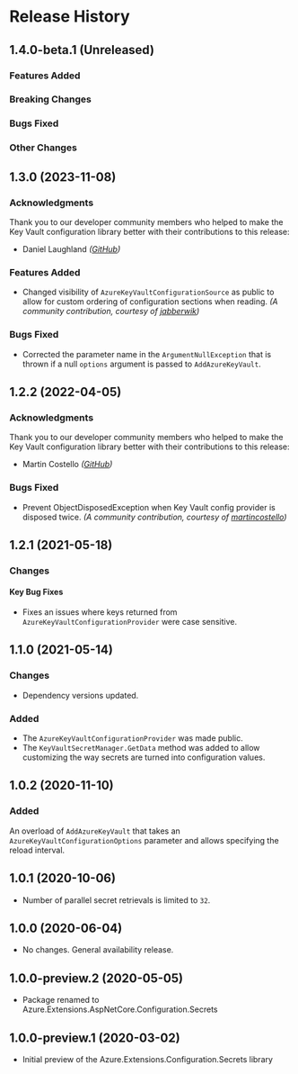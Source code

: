 # Release History

## 1.4.0-beta.1 (Unreleased)

### Features Added

### Breaking Changes

### Bugs Fixed

### Other Changes

## 1.3.0 (2023-11-08)

### Acknowledgments

Thank you to our developer community members who helped to make the Key Vault configuration library better with their contributions to this release:

- Daniel Laughland _([GitHub](https://github.com/jabberwik))_

### Features Added

- Changed visibility of `AzureKeyVaultConfigurationSource` as public to allow for custom ordering of configuration sections when reading.  _(A community contribution, courtesy of [jabberwik](https://github.com/jabberwik))_

### Bugs Fixed

- Corrected the parameter name in the `ArgumentNullException` that is thrown if a null `options` argument is passed 
  to `AddAzureKeyVault`.

## 1.2.2 (2022-04-05)

### Acknowledgments

Thank you to our developer community members who helped to make the Key Vault configuration library better with their contributions to this release:

- Martin Costello  _([GitHub](https://github.com/martincostello))_

### Bugs Fixed

- Prevent ObjectDisposedException when Key Vault config provider is disposed twice. _(A community contribution, courtesy of [martincostello](https://github.com/martincostello))_

## 1.2.1 (2021-05-18)

### Changes

#### Key Bug Fixes

- Fixes an issues where keys returned from `AzureKeyVaultConfigurationProvider` were case sensitive. 

## 1.1.0 (2021-05-14)

### Changes

- Dependency versions updated.

### Added

- The `AzureKeyVaultConfigurationProvider` was made public.
- The `KeyVaultSecretManager.GetData` method was added to allow customizing the way secrets are turned into configuration values.

## 1.0.2 (2020-11-10)

### Added

An overload of `AddAzureKeyVault` that takes an `AzureKeyVaultConfigurationOptions` parameter and allows specifying the reload interval.

## 1.0.1 (2020-10-06)

- Number of parallel secret retrievals is limited to `32`.

## 1.0.0 (2020-06-04)

- No changes. General availability release.

## 1.0.0-preview.2 (2020-05-05)

- Package renamed to Azure.Extensions.AspNetCore.Configuration.Secrets

## 1.0.0-preview.1 (2020-03-02)

- Initial preview of the Azure.Extensions.Configuration.Secrets library
